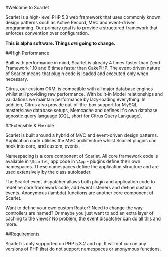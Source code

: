 #Welcome to Scarlet

Scarlet is a high-level PHP 5.3 web framework that uses commonly known design patterns such as Active Record, MVC and event-driven programming. Our primary goal is to provide a structured framework that enforces convention over configuration.

__This is alpha software. Things *are* going to change.__


##High Performance

Built with performance in mind, Scarlet is already 4 times faster than Zend Framework 1.10 and 6 times faster than CakePHP. The event-driven nature of Scarlet means that plugin code is loaded and executed only when necessary.

Citrus, our custom ORM, is compatible with all major database engines whilst still providing raw performance. With built-in Model relationships and validations we maintain performance by lazy-loading everything. In addition, Citrus also provide out-of-the-box support for MySQL master/slave database setups, Memcache and defines it's own database agnostic query language (CQL, short for Citrus Query Language).


##Extensible & Flexible

Scarlet is built around a hybrid of MVC and event-driven design patterns. Application code utilises the MVC architecture whilst Scarlet plugins can hook into core, and custom, events.

Namespacing is a core component of Scarlet. All core framework code is available in `\Scarlet`, app code in `\App` - plugins define their own namespaces. These namespaces define the application structure and are used extensively by the class autoloader.

The Scarlet event dispatcher allows both plugin and application code to redefine core framework code, add event listeners and define custom events. Anonymous (lambda) functions are another core component of Scarlet.

Want to define your own custom Router? Need to change the way controllers are named? Or maybe you just want to add an extra layer of caching to the views? No problem, the event dispatcher can do all this and more.


##Requirements

Scarlet is only supported on PHP 5.3.2 and up. It will not run on any versions of PHP that do not support namespaces or anonymous functions.
